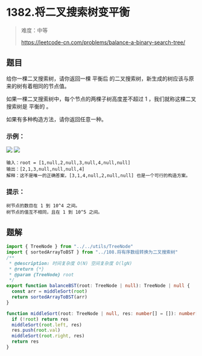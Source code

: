 # 1382.将二叉搜索树变平衡

> 难度：中等
>
> https://leetcode-cn.com/problems/balance-a-binary-search-tree/

## 题目

给你一棵二叉搜索树，请你返回一棵 平衡后 的二叉搜索树，新生成的树应该与原来的树有着相同的节点值。

如果一棵二叉搜索树中，每个节点的两棵子树高度差不超过 1 ，我们就称这棵二叉搜索树是 平衡的 。

如果有多种构造方法，请你返回任意一种。

### 示例：

![](https://assets.leetcode-cn.com/aliyun-lc-upload/uploads/2020/03/15/1515_ex1.png)
![](https://assets.leetcode-cn.com/aliyun-lc-upload/uploads/2020/03/15/1515_ex1_out.png)
```
输入：root = [1,null,2,null,3,null,4,null,null]
输出：[2,1,3,null,null,null,4]
解释：这不是唯一的正确答案，[3,1,4,null,2,null,null] 也是一个可行的构造方案。
```

### 提示：

```
树节点的数目在 1 到 10^4 之间。
树节点的值互不相同，且在 1 到 10^5 之间。
```

## 题解
```typescript
import { TreeNode } from "../../utils/TreeNode"
import { sortedArrayToBST } from "../108.将有序数组转换为二叉搜索树"
/**
 * @description: 时间复杂度 O(N) 空间复杂度 O(lgN)
 * @return {*}
 * @param {TreeNode} root
 */
export function balanceBST(root: TreeNode | null): TreeNode | null {
  const arr = middleSort(root)
  return sortedArrayToBST(arr)
}

function middleSort(root: TreeNode | null, res: number[] = []): number[] {
  if (!root) return res
  middleSort(root.left, res)
  res.push(root.val)
  middleSort(root.right, res)
  return res
}
```